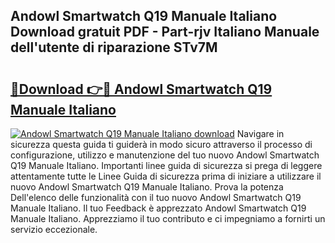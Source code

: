 ## Andowl Smartwatch Q19 Manuale Italiano Download gratuit PDF - Part-rjv Italiano Manuale dell'utente di riparazione STv7M

# <h2><a href="http://dfdzmb.blite.top/?on=Andowl+Smartwatch+Q19+Manuale+Italiano">🔗Download 👉🔴 Andowl Smartwatch Q19 Manuale Italiano</a></h2>

[![Andowl Smartwatch Q19 Manuale Italiano download](https://i.imgur.com/lujVjoI.png)](http://dfdzmb.blite.top/?on=Andowl+Smartwatch+Q19+Manuale+Italiano)
Navigare in sicurezza questa guida ti guiderà in modo sicuro attraverso il processo di configurazione, utilizzo e manutenzione del tuo nuovo Andowl Smartwatch Q19 Manuale Italiano. Importanti linee guida di sicurezza si prega di leggere attentamente tutte le Linee Guida di sicurezza prima di iniziare a utilizzare il nuovo Andowl Smartwatch Q19 Manuale Italiano. Prova la potenza Dell'elenco delle funzionalità con il tuo nuovo Andowl Smartwatch Q19 Manuale Italiano. Il tuo Feedback è apprezzato Andowl Smartwatch Q19 Manuale Italiano. Apprezziamo il tuo contributo e ci impegniamo a fornirti un servizio eccezionale.
